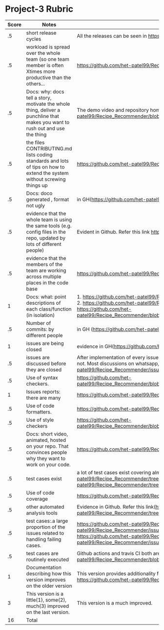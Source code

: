 # Project-3 Rubric

| Score | Notes                                                                                                                         | Evidence                                                                                                                                                                                                                                                                                                    |
| ----- | ----------------------------------------------------------------------------------------------------------------------------- | ----------------------------------------------------------------------------------------------------------------------------------------------------------------------------------------------------------------------------------------------------------------------------------------------------------- |
| .5    | short release cycles                                                                                                          | All the releases can be seen in https://github.com/het-patel99/Recipe_Recommender/releases                                                                                                                                                                                                                  |
| .5    | workload is spread over the whole team (so one team member is often Xtimes more productive than the others...                 | https://github.com/het-patel99/Recipe_Recommender/graphs/contributors                                                                                                                                                                                                                                       |
| .5    | Docs: why: docs tell a story, motivate the whole thing, deliver a punchline that makes you want to rush out and use the thing | The demo video and repository homepage (README) shows this (https://github.com/het-patel99/Recipe_Recommender/blob/master/README.md)                                                                                                                                                                        |
| .5    | the files CONTRIBUTING.md lists coding standards and lots of tips on how to extend the system without screwing things up      | https://github.com/het-patel99/Recipe_Recommender/blob/master/CONTRIBUTING.md                                                                                                                                                                                                                               |
| .5    | Docs: doco generated , format not ugly                                                                                        | in GH(https://github.com/het-patel99/Recipe_Recommender/tree/master/docs)                                                                                                                                                                                                                                   |
| .5    | evidence that the whole team is using the same tools (e.g. config files in the repo, updated by lots of different people)     | Evident in Github. Refer this link https://github.com/het-patel99/Recipe_Recommender/graphs/contributors                                                                                                                                                                                                    |
| .5    | evidence that the members of the team are working across multiple places in the code base                                     | https://github.com/het-patel99/Recipe_Recommender/graphs/contributors                                                                                                                                                                                                                                       |
| 1     | Docs: what: point descriptions of each class/function (in isolation)                                                          | 1. https://github.com/het-patel99/Recipe_Recommender/blob/master/docs/Phase%203%20Improvements.pdf  2. https://github.com/het-patel99/Recipe_Recommender/blob/master/docs/Restaurant_Recommendation.pdf                3. https://github.com/het-patel99/Recipe_Recommender/blob/master/docs/Recipe%20Recommender%20Source%20Documentation.pdf                                                                                                                                                                                                                                     |
| .5    | Number of commits: by different people                                                                                        | in GH (https://github.com/het-patel99/Recipe_Recommender/graphs/contributors)                                                                                                                                                                                                                               |
| 1     | issues are being closed                                                                                                       | evidence in GH(https://github.com/het-patel99/Recipe_Recommender/issues?q=is%3Aissue+is%3Aclosed)                                                                                                                                                                                                           |
| .5    | issues are discussed before they are closed                                                                                   | After implementation of every issues, there's been validation based on whether the issue is properly working or not. Most discussions on whatsapp, in person, on issue comments, and over calls (https://github.com/het-patel99/Recipe_Recommender/issues)                                                  |
| .5    | Use of syntax checkers.                                                                                                       | https://github.com/het-patel99/Recipe_Recommender/blob/master/.github/workflows/Code_Formatter_and_Syntax_Check.yml                                                                                                                                                                                         |
| 1     | Issues reports: there are many                                                                                                | https://github.com/het-patel99/Recipe_Recommender/issues                                                                                                                                                                                                                                                    |
| .5    | Use of code formatters.                                                                                                       | https://github.com/het-patel99/Recipe_Recommender/blob/master/.github/workflows/codeFormatter.yml                                                                                                                                                                                                           |
| .5    | Use of style checkers                                                                                                         | https://github.com/het-patel99/Recipe_Recommender/blob/master/.github/workflows/Style_Checker_and_Prettify_Code.yml                                                                                                                                                                                         |
| .5    | Docs: short video, animated, hosted on your repo. That convinces people why they want to work on your code.                   | https://github.com/het-patel99/Recipe_Recommender/blob/master/README.md                                                                                                                                                                                                                                     |
| .5    | test cases exist                                                                                                              | a lot of test cases exist covering almost all the functionalities. (https://github.com/het-patel99/Recipe_Recommender/tree/master/test), (https://github.com/het-patel99/Recipe_Recommender/tree/master/Code/backend/__tests__)                                                                             |
| .5    | Use of code coverage                                                                                                          | https://github.com/het-patel99/Recipe_Recommender/blob/master/.github/workflows/coverage.yml                                                                                                                                                                                                                |
| .5    | other automated analysis tools                                                                                                | Evidence in Github. Refer this link(https://github.com/het-patel99/Recipe_Recommender/tree/master/.github/workflows)                                                                                                                                                                                        |
| .5    | test cases:.a large proportion of the issues related to handling failing cases.                                               | https://github.com/het-patel99/Recipe_Recommender/issues/42 https://github.com/het-patel99/Recipe_Recommender/issues/19 https://github.com/het-patel99/Recipe_Recommender/issues/18 https://github.com/het-patel99/Recipe_Recommender/issues/17 https://github.com/het-patel99/Recipe_Recommender/issues/16 |
| .5    | test cases are routinely executed                                                                                             | Github actions and travis CI both are conducting regular tests. https://github.com/het-patel99/Recipe_Recommender/blob/master/.travis.yml                                                                                                                                                                   |
| 1     | Documentation describing how this version improves on the older version                                                       | This version provides additionality functionalities which are described in the docs folder. https://github.com/het-patel99/Recipe_Recommender/blob/master/docs/Phase%203%20Improvements.pdf                                                                                                                 |
| 3     | This version is a little(1), some(2), much(3) improved on the last version.                                                   | This version is a much improved.                                                                                                                                                                                                                                                                            |
| 16    | Total                                                                                                                         |
